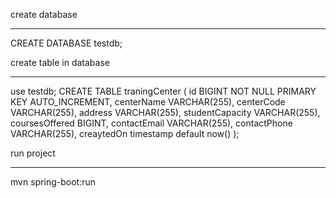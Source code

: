 create database
______________________
CREATE DATABASE testdb;

create table in database
______________________
use testdb;
CREATE TABLE traningCenter
(
    id BIGINT NOT NULL PRIMARY KEY AUTO_INCREMENT,
    centerName VARCHAR(255),
    centerCode VARCHAR(255),
    address VARCHAR(255),
    studentCapacity VARCHAR(255),
    coursesOffered BIGINT,
    contactEmail VARCHAR(255),
    contactPhone VARCHAR(255),
    creaytedOn timestamp default now()
);

run project
___________________

mvn spring-boot:run